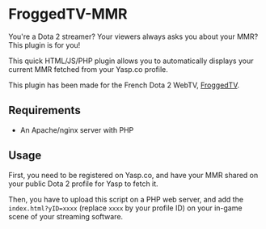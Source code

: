 # FroggedTV-MMR
You're a Dota 2 streamer? Your viewers always asks you about your MMR? This plugin is for you!

This quick HTML/JS/PHP plugin allows you to automatically displays your current MMR fetched from your Yasp.co profile.

This plugin has been made for the French Dota 2 WebTV, [FroggedTV](https://www.froggedtv.com).

## Requirements
- An Apache/nginx server with PHP

## Usage
First, you need to be registered on Yasp.co, and have your MMR shared on your public Dota 2 profile for Yasp to fetch it.

Then, you have to upload this script on a PHP web server, and add the `index.html?yID=xxxx` (replace `xxxx` by your profile ID) on your in-game scene of your streaming software.
